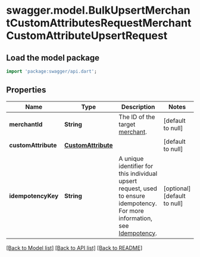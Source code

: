 # swagger.model.BulkUpsertMerchantCustomAttributesRequestMerchantCustomAttributeUpsertRequest

## Load the model package
```dart
import 'package:swagger/api.dart';
```

## Properties
Name | Type | Description | Notes
------------ | ------------- | ------------- | -------------
**merchantId** | **String** | The ID of the target [merchant](https://developer.squareup.com/reference/square_2023-12-13/objects/Merchant). | [default to null]
**customAttribute** | [**CustomAttribute**](CustomAttribute.md) |  | [default to null]
**idempotencyKey** | **String** | A unique identifier for this individual upsert request, used to ensure idempotency. For more information, see [Idempotency](https://developer.squareup.com/docs/build-basics/common-api-patterns/idempotency). | [optional] [default to null]

[[Back to Model list]](../README.md#documentation-for-models) [[Back to API list]](../README.md#documentation-for-api-endpoints) [[Back to README]](../README.md)

